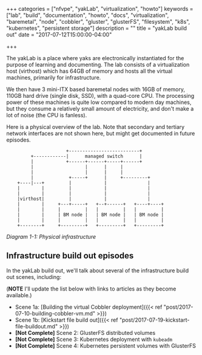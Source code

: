 +++
categories = ["nfvpe", "yakLab", "virtualization", "howto"]
keywords = ["lab", "build", "documentation", "howto", "docs", "virtualization",
"baremetal", "node", "cobbler", "gluster", "glusterFS", "filesystem", "k8s",
"kubernetes", "persistent storage"]
description = ""
title = "yakLab build out"
date = "2017-07-12T15:00:00-04:00"

+++

The yakLab is a place where yaks are electronically instantiated for the
purpose of learning and documenting. The lab consists of a virtualization host
(virthost) which has 64GB of memory and hosts all the virtual machines,
primarily for infrastructure.
<!--more-->

We then have 3 mini-ITX based baremetal nodes with 16GB of memory, 110GB hard
drive (single disk, SSD), with a quad-core CPU. The processing power of these
machines is quite low compared to modern day machines, but they consume a
relatively small amount of electricity, and don't make a lot of noise (the CPU
is fanless).

Here is a physical overview of the lab. Note that secondary and tertiary
network interfaces are not shown here, but might get documented in future
episodes.

```
                      +--------------------------+
         +------------|      managed switch      |
         |            +------+------+-----+------+
         |                   |      |     |
         |                   |      |     |
         |             +-----+      |     +---------+
    +----|---+         |            |               |
    |        |         |            |               |
    |        |         |            |               |
    |virthost|         |            |               |
    |        |     +---+-----+   +--+------+   +----+----+
    |        |     |         |   |         |   |         |
    |        |     | BM node |   | BM node |   | BM node |
    |        |     |         |   |         |   |         |
    +--------+     +---------+   +---------+   +---------+
```
_Diagram 1-1: Physical infrastructure_

## Infrastructure build out episodes

In the yakLab build out, we'll talk about several of the infrastructure build
out scenes, including:

(**NOTE** I'll update the list below with links to articles as they become
available.)

* Scene 1a: [Building the virtual Cobbler deployment]({{< ref "post/2017-07-10-building-cobbler-vm.md" >}})
* Scene 1b: [Kickstart file build out]({{< ref "post/2017-07-19-kickstart-file-buildout.md" >}})
* **[Not Complete]** Scene 2: GlusterFS distributed volumes
* **[Not Complete]** Scene 3: Kubernetes deployment with `kubeadm`
* **[Not Complete]** Scene 4: Kubernetes persistent volumes with GlusterFS
